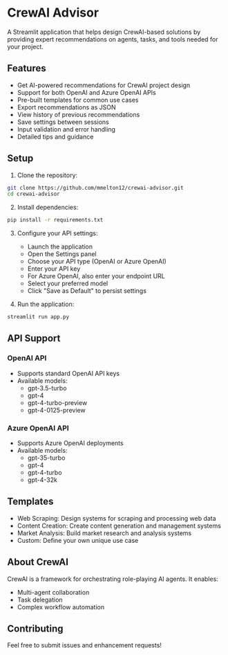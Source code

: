 # CrewAI Advisor

A Streamlit application that helps design CrewAI-based solutions by providing expert recommendations on agents, tasks, and tools needed for your project.

## Features

- Get AI-powered recommendations for CrewAI project design
- Support for both OpenAI and Azure OpenAI APIs
- Pre-built templates for common use cases
- Export recommendations as JSON
- View history of previous recommendations
- Save settings between sessions
- Input validation and error handling
- Detailed tips and guidance

## Setup

1. Clone the repository:
```bash
git clone https://github.com/mmelton12/crewai-advisor.git
cd crewai-advisor
```

2. Install dependencies:
```bash
pip install -r requirements.txt
```

3. Configure your API settings:
   - Launch the application
   - Open the Settings panel
   - Choose your API type (OpenAI or Azure OpenAI)
   - Enter your API key
   - For Azure OpenAI, also enter your endpoint URL
   - Select your preferred model
   - Click "Save as Default" to persist settings

4. Run the application:
```bash
streamlit run app.py
```

## API Support

### OpenAI API
- Supports standard OpenAI API keys
- Available models:
  - gpt-3.5-turbo
  - gpt-4
  - gpt-4-turbo-preview
  - gpt-4-0125-preview

### Azure OpenAI API
- Supports Azure OpenAI deployments
- Available models:
  - gpt-35-turbo
  - gpt-4
  - gpt-4-turbo
  - gpt-4-32k

## Templates

- Web Scraping: Design systems for scraping and processing web data
- Content Creation: Create content generation and management systems
- Market Analysis: Build market research and analysis systems
- Custom: Define your own unique use case

## About CrewAI

CrewAI is a framework for orchestrating role-playing AI agents. It enables:
- Multi-agent collaboration
- Task delegation
- Complex workflow automation

## Contributing

Feel free to submit issues and enhancement requests!

